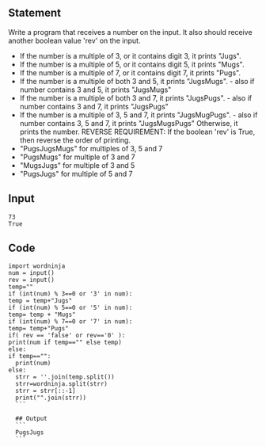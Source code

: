 ## Statement
Write a program that receives a number on the input.
It also should receive another boolean value 'rev' on the input.
  - If the number is a multiple of 3, or it contains digit 3, it prints "Jugs". 
  - If the number is a multiple of 5, or it contains digit 5, it prints "Mugs".
  - If the number is a multiple of 7, or it contains digit 7, it prints "Pugs".
  - If the number is a multiple of both 3 and 5, it prints "JugsMugs".
        - also if number contains 3 and 5, it prints "JugsMugs"
  - If the number is a multiple of both 3 and 7, it prints "JugsPugs".
        - also if number contains 3 and 7, it prints "JugsPugs"
  - If the number is a multiple of 3, 5 and 7, it prints "JugsMugPugs".
        - also if number contains 3, 5 and 7, it prints "JugsMugsPugs"
Otherwise, it prints the number.
REVERSE REQUIREMENT:
If the boolean 'rev' is True, then reverse the order of printing. 
   - "PugsJugsMugs" for multiples of 3, 5 and 7
   - "PugsMugs" for multiple of 3 and 7
   - "MugsJugs" for multiple of 3 and 5 
   - "PugsJugs" for multiple of 5 and 7
   
   ## Input
  ```
  73 
  True
  ```
  
  ## Code
  ```
  import wordninja
num = input()
rev = input()
temp=""
if (int(num) % 3==0 or '3' in num):
  temp = temp+"Jugs"
if (int(num) % 5==0 or '5' in num):
  temp= temp + "Mugs"
if (int(num) % 7==0 or '7' in num):
  temp= temp+"Pugs"
if( rev == 'false' or rev=='0' ):
  print(num if temp=="" else temp)  
else:
  if temp=="":
    print(num)
  else:
    strr = ''.join(temp.split())
    strr=wordninja.split(strr)
    strr = strr[::-1]
    print("".join(strr))
    ```
    
    ## Output
    ```
    PugsJugs
    ```

